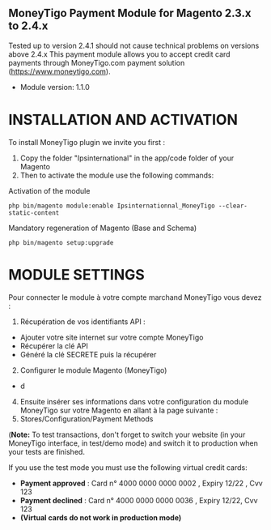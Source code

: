 ## MoneyTigo Payment Module for Magento 2.3.x to 2.4.x 

Tested up to version 2.4.1 should not cause technical problems on versions above 2.4.x
This payment module allows you to accept credit card payments through MoneyTigo.com payment solution (https://www.moneytigo.com).


* Module version: 1.1.0

INSTALLATION AND ACTIVATION
===========================

To install MoneyTigo plugin we invite you first : 

1. Copy the folder "Ipsinternational" in the app/code folder of your Magento
2. Then to activate the module use the following commands: 

Activation of the module
```
php bin/magento module:enable Ipsinternationnal_MoneyTigo --clear-static-content
```
Mandatory regeneration of Magento (Base and Schema)
```
php bin/magento setup:upgrade
```

MODULE SETTINGS
===============

Pour connecter le module à votre compte marchand MoneyTigo vous devez :
1. Récupération de vos identifiants API :
  * Ajouter votre site internet sur votre compte MoneyTigo
  * Récupérer la clé API
  * Généré la clé SECRETE puis la récupérer
2. Configurer le module Magento (MoneyTigo)
  * d
4. Ensuite insérer ses informations dans votre configuration du module MoneyTigo sur votre Magento en allant à la page suivante : 
5. Stores/Configuration/Payment Methods

(**Note:** To test transactions, don't forget to switch your website (in your MoneyTigo interface, in test/demo mode) and switch it to production when your tests are finished.

If you use the test mode you must use the following virtual credit cards:
* **Payment approved** : Card n° 4000 0000 0000 0002 , Expiry 12/22 , Cvv 123
* **Payment declined** : Card n° 4000 0000 0000 0036 , Expiry 12/22, Cvv 123
* **(Virtual cards do not work in production mode)**

